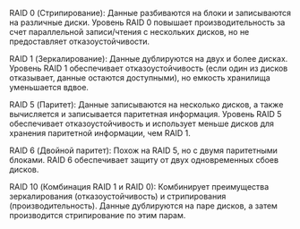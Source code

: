 RAID 0 (Стрипирование): Данные разбиваются на блоки и записываются на различные диски. Уровень RAID 0 повышает производительность за счет параллельной записи/чтения с нескольких дисков, но не предоставляет отказоустойчивости.

RAID 1 (Зеркалирование): Данные дублируются на двух и более дисках. Уровень RAID 1 обеспечивает отказоустойчивость (если один из дисков отказывает, данные остаются доступными), но емкость хранилища уменьшается вдвое.

RAID 5 (Паритет): Данные записываются на несколько дисков, а также вычисляется и записывается паритетная информация. Уровень RAID 5 обеспечивает отказоустойчивость и использует меньше дисков для хранения паритетной информации, чем RAID 1.

RAID 6 (Двойной паритет): Похож на RAID 5, но с двумя паритетными блоками. RAID 6 обеспечивает защиту от двух одновременных сбоев дисков.

RAID 10 (Комбинация RAID 1 и RAID 0): Комбинирует преимущества зеркалирования (отказоустойчивость) и стрипирования (производительность). Данные дублируются на паре дисков, а затем производится стрипирование по этим парам.